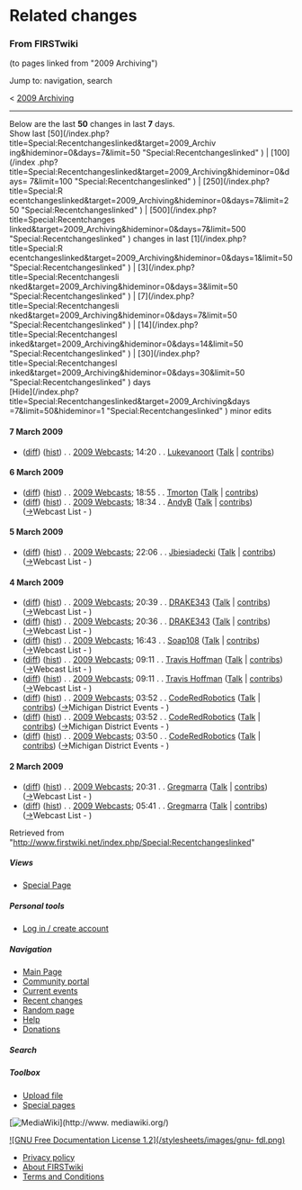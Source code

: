 # Related changes

### From FIRSTwiki

(to pages linked from "2009 Archiving")

Jump to: navigation, search

&lt; [2009 Archiving](/index.php?title=2009_Archiving&redirect=no "2009
Archiving" )  

* * *

Below are the last **50** changes in last **7** days.  
Show last [50](/index.php?title=Special:Recentchangeslinked&target=2009_Archiv
ing&hideminor=0&days=7&limit=50 "Special:Recentchangeslinked" ) | [100](/index
.php?title=Special:Recentchangeslinked&target=2009_Archiving&hideminor=0&days=
7&limit=100 "Special:Recentchangeslinked" ) | [250](/index.php?title=Special:R
ecentchangeslinked&target=2009_Archiving&hideminor=0&days=7&limit=250
"Special:Recentchangeslinked" ) | [500](/index.php?title=Special:Recentchanges
linked&target=2009_Archiving&hideminor=0&days=7&limit=500
"Special:Recentchangeslinked" ) changes in last [1](/index.php?title=Special:R
ecentchangeslinked&target=2009_Archiving&hideminor=0&days=1&limit=50
"Special:Recentchangeslinked" ) | [3](/index.php?title=Special:Recentchangesli
nked&target=2009_Archiving&hideminor=0&days=3&limit=50
"Special:Recentchangeslinked" ) | [7](/index.php?title=Special:Recentchangesli
nked&target=2009_Archiving&hideminor=0&days=7&limit=50
"Special:Recentchangeslinked" ) | [14](/index.php?title=Special:Recentchangesl
inked&target=2009_Archiving&hideminor=0&days=14&limit=50
"Special:Recentchangeslinked" ) | [30](/index.php?title=Special:Recentchangesl
inked&target=2009_Archiving&hideminor=0&days=30&limit=50
"Special:Recentchangeslinked" ) days  
[Hide](/index.php?title=Special:Recentchangeslinked&target=2009_Archiving&days
=7&limit=50&hideminor=1 "Special:Recentchangeslinked" ) minor edits

#### 7 March 2009

  * ([diff](/index.php?title=2009_Webcasts&curid=8211&diff=71284&oldid=71276 "2009 Webcasts" )) ([hist](/index.php?title=2009_Webcasts&curid=8211&action=history "2009 Webcasts" )) . . [2009 Webcasts](/index.php/2009_Webcasts "2009 Webcasts" ); 14:20 . . [Lukevanoort](/index.php/User:Lukevanoort "User:Lukevanoort" ) ([Talk](/index.php/User_talk:Lukevanoort "User talk:Lukevanoort" ) | [contribs](/index.php?title=Special:Contributions&target=Lukevanoort "Special:Contributions" ))

#### 6 March 2009

  * ([diff](/index.php?title=2009_Webcasts&curid=8211&diff=71276&oldid=71275 "2009 Webcasts" )) ([hist](/index.php?title=2009_Webcasts&curid=8211&action=history "2009 Webcasts" )) . . [2009 Webcasts](/index.php/2009_Webcasts "2009 Webcasts" ); 18:55 . . [Tmorton](/index.php?title=User:Tmorton&action=edit "User:Tmorton" ) ([Talk](/index.php?title=User_talk:Tmorton&action=edit "User talk:Tmorton" ) | [contribs](/index.php?title=Special:Contributions&target=Tmorton "Special:Contributions" ))
  * ([diff](/index.php?title=2009_Webcasts&curid=8211&diff=71275&oldid=71272 "2009 Webcasts" )) ([hist](/index.php?title=2009_Webcasts&curid=8211&action=history "2009 Webcasts" )) . . [2009 Webcasts](/index.php/2009_Webcasts "2009 Webcasts" ); 18:34 . . [AndyB](/index.php?title=User:AndyB&action=edit "User:AndyB" ) ([Talk](/index.php?title=User_talk:AndyB&action=edit "User talk:AndyB" ) | [contribs](/index.php?title=Special:Contributions&target=AndyB "Special:Contributions" )) ([→](/index.php/2009_Webcasts#Webcast_List "2009 Webcasts" )Webcast List - )

#### 5 March 2009

  * ([diff](/index.php?title=2009_Webcasts&curid=8211&diff=71272&oldid=71236 "2009 Webcasts" )) ([hist](/index.php?title=2009_Webcasts&curid=8211&action=history "2009 Webcasts" )) . . [2009 Webcasts](/index.php/2009_Webcasts "2009 Webcasts" ); 22:06 . . [Jbiesiadecki](/index.php?title=User:Jbiesiadecki&action=edit "User:Jbiesiadecki" ) ([Talk](/index.php?title=User_talk:Jbiesiadecki&action=edit "User talk:Jbiesiadecki" ) | [contribs](/index.php?title=Special:Contributions&target=Jbiesiadecki "Special:Contributions" )) ([→](/index.php/2009_Webcasts#Webcast_List "2009 Webcasts" )Webcast List - )

#### 4 March 2009

  * ([diff](/index.php?title=2009_Webcasts&curid=8211&diff=71236&oldid=71235 "2009 Webcasts" )) ([hist](/index.php?title=2009_Webcasts&curid=8211&action=history "2009 Webcasts" )) . . [2009 Webcasts](/index.php/2009_Webcasts "2009 Webcasts" ); 20:39 . . [DRAKE343](/index.php?title=User:DRAKE343&action=edit "User:DRAKE343" ) ([Talk](/index.php?title=User_talk:DRAKE343&action=edit "User talk:DRAKE343" ) | [contribs](/index.php?title=Special:Contributions&target=DRAKE343 "Special:Contributions" )) ([→](/index.php/2009_Webcasts#Webcast_List "2009 Webcasts" )Webcast List - )
  * ([diff](/index.php?title=2009_Webcasts&curid=8211&diff=71235&oldid=71234 "2009 Webcasts" )) ([hist](/index.php?title=2009_Webcasts&curid=8211&action=history "2009 Webcasts" )) . . [2009 Webcasts](/index.php/2009_Webcasts "2009 Webcasts" ); 20:36 . . [DRAKE343](/index.php?title=User:DRAKE343&action=edit "User:DRAKE343" ) ([Talk](/index.php?title=User_talk:DRAKE343&action=edit "User talk:DRAKE343" ) | [contribs](/index.php?title=Special:Contributions&target=DRAKE343 "Special:Contributions" )) ([→](/index.php/2009_Webcasts#Webcast_List "2009 Webcasts" )Webcast List - )
  * ([diff](/index.php?title=2009_Webcasts&curid=8211&diff=71234&oldid=71233 "2009 Webcasts" )) ([hist](/index.php?title=2009_Webcasts&curid=8211&action=history "2009 Webcasts" )) . . [2009 Webcasts](/index.php/2009_Webcasts "2009 Webcasts" ); 16:43 . . [Soap108](/index.php?title=User:Soap108&action=edit "User:Soap108" ) ([Talk](/index.php?title=User_talk:Soap108&action=edit "User talk:Soap108" ) | [contribs](/index.php?title=Special:Contributions&target=Soap108 "Special:Contributions" )) ([→](/index.php/2009_Webcasts#Webcast_List "2009 Webcasts" )Webcast List - )
  * ([diff](/index.php?title=2009_Webcasts&curid=8211&diff=71233&oldid=71232 "2009 Webcasts" )) ([hist](/index.php?title=2009_Webcasts&curid=8211&action=history "2009 Webcasts" )) . . [2009 Webcasts](/index.php/2009_Webcasts "2009 Webcasts" ); 09:11 . . [Travis Hoffman](/index.php?title=User:Travis_Hoffman&action=edit "User:Travis Hoffman" ) ([Talk](/index.php?title=User_talk:Travis_Hoffman&action=edit "User talk:Travis Hoffman" ) | [contribs](/index.php?title=Special:Contributions&target=Travis+Hoffman "Special:Contributions" )) ([→](/index.php/2009_Webcasts#Webcast_List "2009 Webcasts" )Webcast List - )
  * ([diff](/index.php?title=2009_Webcasts&curid=8211&diff=71232&oldid=71225 "2009 Webcasts" )) ([hist](/index.php?title=2009_Webcasts&curid=8211&action=history "2009 Webcasts" )) . . [2009 Webcasts](/index.php/2009_Webcasts "2009 Webcasts" ); 09:11 . . [Travis Hoffman](/index.php?title=User:Travis_Hoffman&action=edit "User:Travis Hoffman" ) ([Talk](/index.php?title=User_talk:Travis_Hoffman&action=edit "User talk:Travis Hoffman" ) | [contribs](/index.php?title=Special:Contributions&target=Travis+Hoffman "Special:Contributions" )) ([→](/index.php/2009_Webcasts#Webcast_List "2009 Webcasts" )Webcast List - )
  * ([diff](/index.php?title=2009_Webcasts&curid=8211&diff=71225&oldid=71224 "2009 Webcasts" )) ([hist](/index.php?title=2009_Webcasts&curid=8211&action=history "2009 Webcasts" )) . . [2009 Webcasts](/index.php/2009_Webcasts "2009 Webcasts" ); 03:52 . . [CodeRedRobotics](/index.php?title=User:CodeRedRobotics&action=edit "User:CodeRedRobotics" ) ([Talk](/index.php?title=User_talk:CodeRedRobotics&action=edit "User talk:CodeRedRobotics" ) | [contribs](/index.php?title=Special:Contributions&target=CodeRedRobotics "Special:Contributions" )) ([→](/index.php/2009_Webcasts#Michigan_District_Events "2009 Webcasts" )Michigan District Events - )
  * ([diff](/index.php?title=2009_Webcasts&curid=8211&diff=71224&oldid=71223 "2009 Webcasts" )) ([hist](/index.php?title=2009_Webcasts&curid=8211&action=history "2009 Webcasts" )) . . [2009 Webcasts](/index.php/2009_Webcasts "2009 Webcasts" ); 03:52 . . [CodeRedRobotics](/index.php?title=User:CodeRedRobotics&action=edit "User:CodeRedRobotics" ) ([Talk](/index.php?title=User_talk:CodeRedRobotics&action=edit "User talk:CodeRedRobotics" ) | [contribs](/index.php?title=Special:Contributions&target=CodeRedRobotics "Special:Contributions" )) ([→](/index.php/2009_Webcasts#Michigan_District_Events "2009 Webcasts" )Michigan District Events - )
  * ([diff](/index.php?title=2009_Webcasts&curid=8211&diff=71223&oldid=71162 "2009 Webcasts" )) ([hist](/index.php?title=2009_Webcasts&curid=8211&action=history "2009 Webcasts" )) . . [2009 Webcasts](/index.php/2009_Webcasts "2009 Webcasts" ); 03:50 . . [CodeRedRobotics](/index.php?title=User:CodeRedRobotics&action=edit "User:CodeRedRobotics" ) ([Talk](/index.php?title=User_talk:CodeRedRobotics&action=edit "User talk:CodeRedRobotics" ) | [contribs](/index.php?title=Special:Contributions&target=CodeRedRobotics "Special:Contributions" )) ([→](/index.php/2009_Webcasts#Michigan_District_Events "2009 Webcasts" )Michigan District Events - )

#### 2 March 2009

  * ([diff](/index.php?title=2009_Webcasts&curid=8211&diff=71162&oldid=71160 "2009 Webcasts" )) ([hist](/index.php?title=2009_Webcasts&curid=8211&action=history "2009 Webcasts" )) . . [2009 Webcasts](/index.php/2009_Webcasts "2009 Webcasts" ); 20:31 . . [Gregmarra](/index.php?title=User:Gregmarra&action=edit "User:Gregmarra" ) ([Talk](/index.php?title=User_talk:Gregmarra&action=edit "User talk:Gregmarra" ) | [contribs](/index.php?title=Special:Contributions&target=Gregmarra "Special:Contributions" )) ([→](/index.php/2009_Webcasts#Webcast_List "2009 Webcasts" )Webcast List - )
  * ([diff](/index.php?title=2009_Webcasts&curid=8211&diff=71160&oldid=71125 "2009 Webcasts" )) ([hist](/index.php?title=2009_Webcasts&curid=8211&action=history "2009 Webcasts" )) . . [2009 Webcasts](/index.php/2009_Webcasts "2009 Webcasts" ); 05:41 . . [Gregmarra](/index.php?title=User:Gregmarra&action=edit "User:Gregmarra" ) ([Talk](/index.php?title=User_talk:Gregmarra&action=edit "User talk:Gregmarra" ) | [contribs](/index.php?title=Special:Contributions&target=Gregmarra "Special:Contributions" )) ([→](/index.php/2009_Webcasts#Webcast_List "2009 Webcasts" )Webcast List - )

Retrieved from
"<http://www.firstwiki.net/index.php/Special:Recentchangeslinked>"

##### Views

  * [Special Page](/index.php/Special:Recentchangeslinked/2009_Archiving)

##### Personal tools

  * [Log in / create account](/index.php?title=Special:Userlogin&returnto=Special:Recentchangeslinked)

[](/index.php/Main_Page "Main Page" )

##### Navigation

  * [Main Page](/index.php/Main_Page)
  * [Community portal](/index.php/FIRSTwiki:Community_portal)
  * [Current events](/index.php/Current_events)
  * [Recent changes](/index.php/Special:Recentchanges)
  * [Random page](/index.php/Special:Random)
  * [Help](/index.php/Help:Contents)
  * [Donations](/index.php/FIRSTwiki:Site_support)

##### Search



##### Toolbox

  * [Upload file](/index.php/Special:Upload)
  * [Special pages](/index.php/Special:Specialpages)

[![MediaWiki](/skins/common/images/poweredby_mediawiki_88x31.png)](http://www.
mediawiki.org/)

[![GNU Free Documentation License 1.2](/stylesheets/images/gnu-
fdl.png)](http://www.gnu.org/copyleft/fdl.html)

  * [Privacy policy](/index.php/FIRSTwiki:Privacy_policy "FIRSTwiki:Privacy policy" )
  * [About FIRSTwiki](/index.php/FIRSTwiki:About "FIRSTwiki:About" )
  * [Terms and Conditions](/index.php/FIRSTwiki:Terms_and_conditions "FIRSTwiki:Terms and conditions" )

